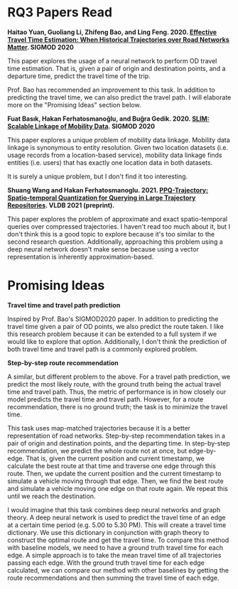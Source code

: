 # RQ3 Papers Read 

**Haitao Yuan, Guoliang Li, Zhifeng Bao, and Ling Feng. 2020. [Effective Travel Time Estimation: When Historical Trajectories over Road Networks Matter](https://baozhifeng.net/papers/sigmod20-deepod.pdf). SIGMOD 2020**

This paper explores the usage of a neural network to perform OD travel time estimation. That is, given a pair of origin and destination points, and a departure time, predict the travel time of the trip. 

Prof. Bao has recommended an improvement to this task. In addition to predicting the travel time, we can also predict the travel path. I will elaborate more on the "Promising Ideas" section below. 

**Fuat Basık, Hakan Ferhatosmanoğlu, and Buğra Gedik. 2020. [SLIM: Scalable Linkage of Mobility Data](https://dl.acm.org/doi/10.1145/3318464.3389761). SIGMOD 2020**

This paper explores a unique problem of mobility data linkage. Mobility data linkage is synonymous to entity resolution. Given two location datasets (i.e. usage records from a location-based service), mobility data linkage finds entities (i.e. users) that has exactly one location data in both datasets. 

It is surely a unique problem, but I don't find it too interesting. 

**Shuang Wang and Hakan Ferhatosmanoglu. 2021. [PPQ-Trajectory: Spatio-temporal Quantization for Querying in Large Trajectory Repositories](http://vldb.org/pvldb/vol14/p215-wang.pdf). VLDB 2021 (preprint).**

This paper explores the problem of approximate and exact spatio-temporal queries over compressed trajectories. I haven't read too much about it, but I don't think this is a good topic to explore because it's too similar to the second research question. Additionally, approaching this problem using a deep neural network doesn't make sense because using a vector representation is inherently approximation-based. 

# Promising Ideas

**Travel time and travel path prediction**

Inspired by Prof. Bao's SIGMOD2020 paper. In addition to predicting the travel time given a pair of OD points, we also predict the route taken. I like this research problem because it can be extended to a full system if we would like to explore that option. Additionally, I don't think the prediction of both travel time and travel path is a commonly explored problem. 

**Step-by-step route recommendation** 

A similar, but different problem to the above. For a travel path prediction, we predict the most likely route, with the ground truth being the actual travel time and travel path. Thus, the metric of performance is in how closely our model predicts the travel time and travel path. However, for a route recommendation, there is no ground truth; the task is to minimize the travel time. 

This task uses map-matched trajectories because it is a better representation of road networks. Step-by-step recommendation takes in a pair of origin and destination points, and the departing time. In step-by-step recommendation, we predict the whole route not at once, but edge-by-edge. That is, given the current position and current timestamp, we calculate the best route at that time and traverse one edge through this route. Then, we update the current position and the current timestamp to simulate a vehicle moving through that edge. Then, we find the best route and simulate a vehicle moving one edge on that route again. We repeat this until we reach the destination. 

I would imagine that this task combines deep neural networks and graph theory. A deep neural network is used to predict the travel time of an edge at a certain time period (e.g. 5.00 to 5.30 PM). This will create a travel time dictionary. We use this dictionary in conjunction with graph theory to construct the optimal route and get the travel time. To compare this method with baseline models, we need to have a ground truth travel time for each edge. A simple approach is to take the mean travel time of all trajectories passing each edge. With the ground truth travel time for each edge calculated, we can compare our method with other baselines by getting the route recommendations and then summing the travel time of each edge. 
